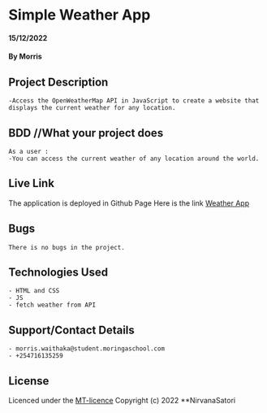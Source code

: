 # Simple Weather App
#### 15/12/2022
#### By Morris

## Project Description
    -Access the OpenWeatherMap API in JavaScript to create a website that displays the current weather for any location.

## BDD //What your project does
    As a user :
    -You can access the current weather of any location around the world.
    

## Live Link
The application is deployed in Github Page
Here is the link [Weather App](https://github.com/NirvanaSatori/phase-1-project-weather-app)

## Bugs
    There is no bugs in the project.

## Technologies Used
    - HTML and CSS
    - JS
    - fetch weather from API

## Support/Contact Details
    - morris.waithaka@student.moringaschool.com
    - +254716135259

## License
Licenced under the [MT-licence](https://github.com/NirvanaSatori/phase-1-project-weather-app/blob/main/LICENSE) Copyright (c) 2022 **NirvanaSatori